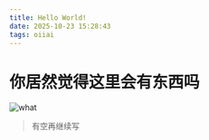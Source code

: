 ```yaml
---
title: Hello World!
date: 2025-10-23 15:28:43
tags: oiiai
---
```

# 你居然觉得这里会有东西吗
![what](/images/Hello_World/what.jpg)
> 有空再继续写